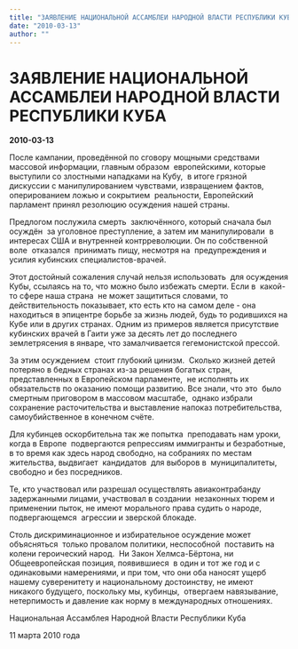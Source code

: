 ```yaml
---
title: "ЗАЯВЛЕНИЕ НАЦИОНАЛЬНОЙ АССАМБЛЕИ НАРОДНОЙ ВЛАСТИ РЕСПУБЛИКИ КУБА"
date: "2010-03-13"
author: ""
---
```


# ЗАЯВЛЕНИЕ НАЦИОНАЛЬНОЙ АССАМБЛЕИ НАРОДНОЙ ВЛАСТИ РЕСПУБЛИКИ КУБА

**2010-03-13** 

После кампании, проведённой по сговору мощными средствами массовой информации, главным образом  европейскими, которые  выступили со злостными нападками на Кубу,  в итоге грязной дискуссии с манипулированием чувствами, извращением фактов, оперированием ложью и сокрытием  реальности, Европейский парламент принял резолюцию осуждения нашей страны.

Предлогом послужила смерть  заключённого, который сначала был осуждён  за уголовное преступление, а затем им манипулировали  в интересах США и внутренней контрреволюции. Он по собственной воле  отказался  принимать пищу, несмотря на  предупреждения и усилия кубинских специалистов-врачей.

Этот достойный сожаления случай нельзя использовать  для осуждения Кубы, ссылаясь на то, что можно было избежать смерти. Если в  какой-то сфере наша страна  не может защититься словами, то действительность показывает, кто есть кто на самом деле - она находиться в эпицентре борьбе за жизнь людей, будь то родившихся на Кубе или в других странах. Одним из примеров является присутствие кубинских врачей в Гаити уже за десять лет до последнего  землетрясения в январе, что замалчивается гегемонистской прессой.

За этим осуждением  стоит глубокий цинизм.  Сколько жизней детей потеряно в бедных странах из-за решения богатых стран, представленных в Европейском парламенте,  не исполнять их обязательств по оказанию помощи развитию. Все знали, что это  было смертным приговором в массовом масштабе,  однако избрали сохранение расточительства и выставление напоказ потребительства, самоубийственное в конечном счёте.

Для кубинцев оскорбительна так же попытка  преподавать нам уроки, когда в Европе  подвергаются репрессиям иммигранты и безработные, в то время как здесь народ свободно, на собраниях по местам жительства, выдвигает  кандидатов  для выборов в  муниципалитеты, свободно и без посредников.

Те, кто участвовал или разрешал осуществлять авиаконтрабанду задержанными лицами, участвовал в создании  незаконных тюрем и применении пыток, не имеют морального права судить о народе, подвергающемся  агрессии и зверской блокаде.

Столь дискриминационное и избирательное осуждение может объясняться  только провалом политики, неспособной  поставить на колени героический народ.  Ни Закон Хелмса-Бёртона, ни Общеевропейская позиция, появившиеся  в один и тот же год и с одинаковыми намерениями, и при том, что они оба наносят ущерб нашему суверенитету и национальному достоинству, не имеют никакого будущего, поскольку мы, кубинцы,  отвергаем навязывание, нетерпимость и давление как норму в международных отношениях.

 Национальная Ассамблея Народной Власти Республики Куба

11 марта 2010 года
